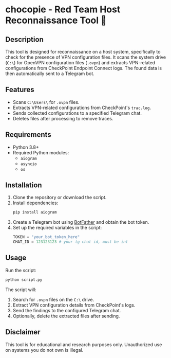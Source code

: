 # chocopie - Red Team Host Reconnaissance Tool 🥧

## Description
This tool is designed for reconnaissance on a host system, specifically to check for the presence of VPN configuration files. It scans the system drive (`C:\`) for OpenVPN configuration files (`.ovpn`) and extracts VPN-related configurations from CheckPoint Endpoint Connect logs. The found data is then automatically sent to a Telegram bot.

## Features
- Scans `C:\Users\` for `.ovpn` files.
- Extracts VPN-related configurations from CheckPoint's `trac.log`.
- Sends collected configurations to a specified Telegram chat.
- Deletes files after processing to remove traces.

## Requirements
- Python 3.8+
- Required Python modules:
  - `aiogram`
  - `asyncio`
  - `os`


## Installation
1. Clone the repository or download the script.
2. Install dependencies:
   ```bash
   pip install aiogram
   ```
3. Create a Telegram bot using [BotFather](https://t.me/BotFather) and obtain the bot token.
4. Set up the required variables in the script:
   ```python
   TOKEN = "your_bot_token_here"
   CHAT_ID = 123123123 # your tg chat id, must be int
   ```

## Usage
Run the script:
```bash
python script.py
```

The script will:
1. Search for `.ovpn` files on the `C:\` drive.
2. Extract VPN configuration details from CheckPoint's logs.
3. Send the findings to the configured Telegram chat.
4. Optionally, delete the extracted files after sending.

## Disclaimer
This tool is for educational and research purposes only. Unauthorized use on systems you do not own is illegal.

